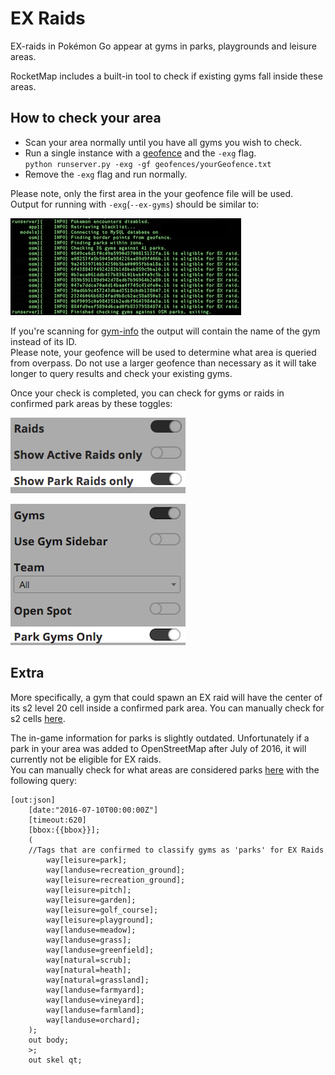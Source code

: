 # EX Raids

EX-raids in Pokémon Go appear at gyms in parks, playgrounds and leisure areas.

RocketMap includes a built-in tool to check if existing gyms fall inside these areas.

## How to check your area

  - Scan your area normally until you have all gyms you wish to check.
  - Run a single instance with a [geofence](geofences.md) and the `-exg` flag.  
  `python runserver.py -exg -gf geofences/yourGeofence.txt`
  - Remove the `-exg` flag and run normally.

Please note, only the first area in the your geofence file will be used.  
Output for running with `-exg`(`--ex-gyms`) should be similar to:

  ![Sample Image](../_static/img/exg.png)  

If you're scanning for [gym-info](gyminfo.md) the output will contain the name of the gym instead of its ID.  
Please note, your geofence will be used to determine what area is queried from overpass. Do not use a larger geofence than necessary as it will take longer to query results and check your existing gyms.

Once your check is completed, you can check for gyms or raids in confirmed park areas by these toggles:

  ![Sample Image](../_static/img/exgr.png)  

  ![Sample Image](../_static/img/exgg.png)

## Extra

More specifically, a gym that could spawn an EX raid will have the center of its s2 level 20 cell inside a confirmed park area.
You can manually check for s2 cells [here](http://s2.sidewalklabs.com/regioncoverer/).  

The in-game information for parks is slightly outdated. Unfortunately if a park in your area was added to OpenStreetMap after July of 2016, it will currently not be eligible for EX raids.  
You can manually check for what areas are considered parks [here](http://overpass-turbo.eu/) with the following query:  

```
[out:json]
    [date:"2016-07-10T00:00:00Z"]
    [timeout:620]
	[bbox:{{bbox}}];
    (
    //Tags that are confirmed to classify gyms as 'parks' for EX Raids
        way[leisure=park];
        way[landuse=recreation_ground];
        way[leisure=recreation_ground];
        way[leisure=pitch];
        way[leisure=garden];
        way[leisure=golf_course];
        way[leisure=playground];
        way[landuse=meadow];
        way[landuse=grass];
        way[landuse=greenfield];
        way[natural=scrub];
        way[natural=heath];
        way[natural=grassland];
        way[landuse=farmyard];
        way[landuse=vineyard];
        way[landuse=farmland];
        way[landuse=orchard];
    );
    out body;
    >;
    out skel qt;
```
